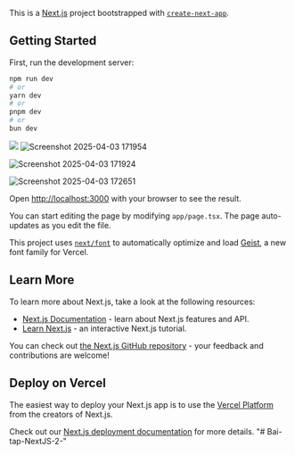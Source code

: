 This is a [Next.js](https://nextjs.org) project bootstrapped with [`create-next-app`](https://nextjs.org/docs/app/api-reference/cli/create-next-app).

## Getting Started

First, run the development server:

```bash
npm run dev
# or
yarn dev
# or
pnpm dev
# or
bun dev
```
![](https://drive.google.com/file/d/1aphunRBkoEmYW5CPdFeq20w58alHWxfm/view?usp=sharing)
![Screenshot 2025-04-03 171954](https://github.com/user-attachments/assets/c9cf9800-65fe-4bd8-b7d1-3d105def914d)

![Screenshot 2025-04-03 171924](https://github.com/user-attachments/assets/c2a637af-b87a-4e63-81c2-dbfe3d86ef50)

![Screenshot 2025-04-03 172651](https://github.com/user-attachments/assets/8bcbfeed-da4d-4f80-89b4-1c14e17fa2a4)

Open [http://localhost:3000](http://localhost:3000) with your browser to see the result.

You can start editing the page by modifying `app/page.tsx`. The page auto-updates as you edit the file.

This project uses [`next/font`](https://nextjs.org/docs/app/building-your-application/optimizing/fonts) to automatically optimize and load [Geist](https://vercel.com/font), a new font family for Vercel.

## Learn More

To learn more about Next.js, take a look at the following resources:

- [Next.js Documentation](https://nextjs.org/docs) - learn about Next.js features and API.
- [Learn Next.js](https://nextjs.org/learn) - an interactive Next.js tutorial.

You can check out [the Next.js GitHub repository](https://github.com/vercel/next.js) - your feedback and contributions are welcome!

## Deploy on Vercel

The easiest way to deploy your Next.js app is to use the [Vercel Platform](https://vercel.com/new?utm_medium=default-template&filter=next.js&utm_source=create-next-app&utm_campaign=create-next-app-readme) from the creators of Next.js.

Check out our [Next.js deployment documentation](https://nextjs.org/docs/app/building-your-application/deploying) for more details.
"# Bai-tap-NextJS-2-" 
